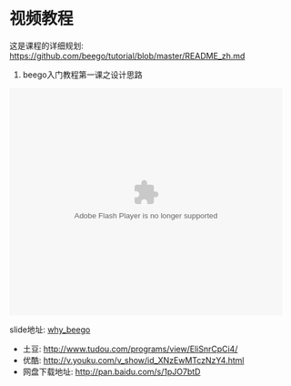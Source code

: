 # 视频教程

这是课程的详细规划:
https://github.com/beego/tutorial/blob/master/README_zh.md

1. beego入门教程第一课之设计思路

<embed src="http://www.tudou.com/v/EliSnrCpCi4/&bid=05&rpid=375194595&resourceId=375194595_05_05_99/v.swf" type="application/x-shockwave-flash" allowscriptaccess="always" allowfullscreen="true" wmode="opaque" width="480" height="400"></embed>

slide地址: [why_beego](http://go-talks.appspot.com/github.com/beego/tutorial/zh/1/why_beego.slide#1)

- 土豆: http://www.tudou.com/programs/view/EliSnrCpCi4/
- 优酷: http://v.youku.com/v_show/id_XNzEwMTczNzY4.html
- 网盘下载地址: http://pan.baidu.com/s/1pJO7btD